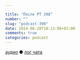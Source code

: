 ```yaml
---

title: "После РТ 398"
number: ""
slug: "podcast-398"
date: 2014-06-28T18:13:00+03:00
comments: true
categories: podcast
---
```

[аудио](http://cdn.radio-t.com/rt398post.mp3) ● [лог чата](http://chat.radio-t.com/logs/radio-t-398.html) <audio src="http://cdn.radio-t.com/rt398post.mp3" preload="none">
